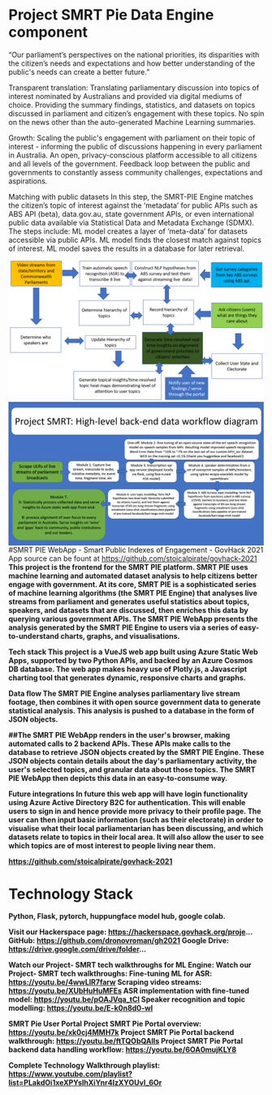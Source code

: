 # Project SMRT Pie Data Engine component


“Our parliament’s perspectives on the national priorities, its disparities with the citizen’s needs and expectations and how better understanding of the public's needs can create a better future.”

Transparent translation: Translating parliamentary discussion into topics of interest nominated by Australians and provided via digital mediums of choice. Providing the summary findings, statistics, and datasets on topics discussed in parliament and citizen’s engagement with these topics. No spin on the news other than the auto-generated Machine Learning summaries.

Growth: Scaling the public's engagement with parliament on their topic of interest - informing the public of discussions happening in every parliament in Australia. An open, privacy-conscious platform accessible to all citizens and all levels of the government. Feedback loop between the public and governments to constantly assess community challenges, expectations and aspirations.

Matching with public datasets
In this step, the SMRT-PIE Engine matches the citizen’s topic of interest against the ‘metadata’ for public APIs such as ABS API (beta), data.gov.au, state government APIs, or even international public data available via Statistical Data and Metadata Exchange (SDMX). The steps include:
ML model creates a layer of ‘meta-data’ for datasets accessible via public APIs.
ML model finds the closest match against topics of interest.
ML model saves the results in a database for later retrieval.

<img src="https://github.com/dronovroman/gh2021/blob/master/Project%20SMRT.png"
     alt="Markdown Monster icon"
     style="float: left; margin-right: 10px;" />

<img src="https://github.com/dronovroman/gh2021/blob/master/Backend%20data%20workflow%20diagram%20by%20module.png"
     alt="Markdown Monster icon"
     style="float: left; margin-right: 10px;" />



#SMRT PIE WebApp - Smart Public Indexes of Engagement - GovHack 2021
App source can be fount at https://github.com/stoicalpirate/govhack-2021
<b>
This project is the frontend for the SMRT PIE platform. SMRT PIE uses machine learning and automated dataset analysis to help citizens better engage with government. At its core, SMRT PIE is a sophisticated series of machine learning algorithms (the SMRT PIE Engine) that analyses live streams from parliament and generates useful statistics about topics, speakers, and datasets that are discussed, then enriches this data by querying various government APIs. The SMRT PIE WebApp presents the analysis generated by the SMRT PIE Engine to users via a series of easy-to-understand charts, graphs, and visualisations.

Tech stack
This project is a VueJS web app built using Azure Static Web Apps, supported by two Python APIs, and backed by an Azure Cosmos DB database. The web app makes heavy use of Plotly.js, a Javascript charting tool that generates dynamic, responsive charts and graphs.

Data flow
The SMRT PIE Engine analyses parliamentary live stream footage, then combines it with open source government data to generate statistical analysis. This analysis is pushed to a database in the form of JSON objects.

##The SMRT PIE WebApp renders in the user's browser, making automated calls to 2 backend APIs. These APIs make calls to the database to retrieve JSON objects created by the SMRT PIE Engine. These JSON objects contain details about the day's parliamentary activity, the user's selected topics, and granular data about those topics. The SMRT PIE WebApp then depicts this data in an easy-to-consume way.

Future integrations
In future this web app will have login functionality using Azure Active Directory B2C for authentication. This will enable users to sign in and hence provide more privacy to their profile page. The user can then input basic information (such as their electorate) in order to visualise what their local parliamentarian has been discussing, and which datasets relate to topics in their local area. It will also allow the user to see which topics are of most interest to people living near them.

https://github.com/stoicalpirate/govhack-2021

# Technology Stack
Python, Flask, pytorch, huppungface model hub, google colab.


Visit our Hackerspace page: https://hackerspace.govhack.org/proje...
GitHub: https://github.com/dronovroman/gh2021
Google Drive: https://drive.google.com/drive/folder...

Watch our  Project- SMRT tech walkthroughs for ML Engine:
Watch our Project- SMRT tech walkthroughs:
Fine-tuning ML for ASR: https://youtu.be/4wwLlR7farw
Scraping video streams: https://youtu.be/XUbHuHuMFEs
ASR implementation with fine-tuned model: https://youtu.be/pOAJVqa_tCI
Speaker recognition and topic modelling: https://youtu.be/E-k0n8d0-wI


SMRT Pie User Portal
Project SMRT Pie Portal overview: https://youtu.be/xk0cj4MMH7k
Project SMRT Pie Portal backend walkthrough: https://youtu.be/ftTQObQAIIs
Project SMRT Pie Portal backend data handling workflow: https://youtu.be/6OA0mujKLY8

Complete Technology Walkthrough playlist:
https://www.youtube.com/playlist?list=PLakdOi1xeXPYslhXiYnr4lzXYOUvI_6Or

